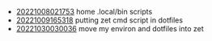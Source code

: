 - [20221008021753](/zet/20221008021753/README.md) home .local/bin scripts
- [20221009165318](/zet/20221009165318/README.md) putting zet cmd script in dotfiles
- [20221030030036](/zet/20221030030036/README.md) move my environ and dotfiles into zet
